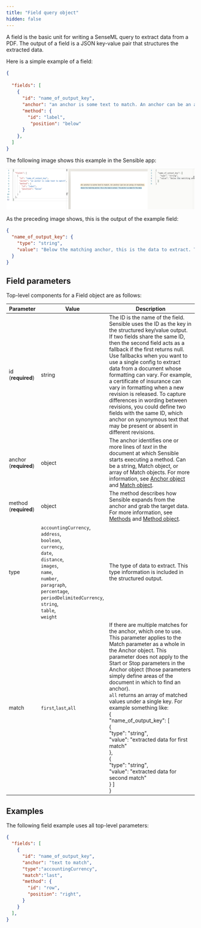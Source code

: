 ```yaml
---
title: "Field query object"
hidden: false
---
```


A field is the basic unit for writing a SenseML query to extract data from a PDF. The output of a field is a JSON key-value pair that structures the extracted data.  

Here is a simple example of a field: 

```json
{

  "fields": [
    {
      "id": "name_of_output_key",
      "anchor": "an anchor is some text to match. An anchor can be an array of matches",
      "method": {
        "id": "label",
         "position": "below"
      }
    },
  ]
}
```

The following image shows this example in the Sensible app:

![](https://raw.githubusercontent.com/sensible-hq/sensible-docs/main/readme-sync/assets/v0/images/basic_field.png)

As the preceding image shows, this is the output of the example field: 

```json
{
  "name_of_output_key": {
    "type": "string",
    "value": "Below the matching anchor, this is the data to extract. The anchor is a label for this data."
  }
}
```

Field parameters
----

Top-level components for a Field object are as follows:

| Parameter             | Value                                                        | Description                                                  |
| --------------------- | ------------------------------------------------------------ | ------------------------------------------------------------ |
| id (**required**)     | string                                                       | The ID is the name of the field. Sensible uses the ID as the key in the structured key/value output. If two fields share the same ID, then the second field acts as a fallback if the first returns null. Use fallbacks when you want to use a single config to extract data from a document whose formatting can vary. For example, a certificate of insurance can vary in formatting when a new revision is released. To capture differences in wording between revisions, you could define two fields with the same ID, which anchor on synonymous text that may be present or absent in different revisions. |
| anchor (**required**) | object                                                       | The anchor identifies one or more lines of *text* in the document at which Sensible starts executing a method. Can be a string, Match object, or array of Match objects. For more information, see [Anchor object](doc:anchor-object) and [Match object](doc:match-object). |
| method (**required**) | object                                                       | The method describes how Sensible expands from the anchor and grab the target data. For more information, see [Methods](doc:methods) and [Method object](doc:method-object). |
| type                  | `accountingCurrency`,<br/> `address`,<br/> `boolean`,<br/> `currency`,<br/> `date`,<br/> `distance`,<br/> `images`,<br/> `name`,<br/> `number`,<br/> `paragraph`, <br/>`percentage`,<br/>`periodDelimitedCurrency`,<br/> `string`,<br/> `table`,<br/> `weight` | The type of data to extract. This type information is included in the structured output. |
| match                 | `first`,`last`,`all`                                         | If there are multiple matches for the anchor, which one to use.  This parameter applies to the Match parameter as a whole in the Anchor object. This parameter does not apply to the Start or Stop parameters in the Anchor object (those parameters simply define areas of the document in which to find an anchor).<br/>`all` returns an array of matched values under a single key.  For example something like:  <br/>{<br/>  "name_of_output_key": [<br/>    {<br/>      "type": "string",<br/>      "value": "extracted data for first match"<br/>    },<br/>    {<br/>      "type": "string",<br/>      "value": "extracted data for second match"<br/>    } ]<br/>} |

Examples
----

The following field example uses all  top-level parameters:

```json
{
  "fields": [
    {
      "id": "name_of_output_key",
      "anchor": "text to match",        
      "type":"accountingCurrency",
      "match":"last",
      "method": {
        "id": "row",
        "position": "right",
      }
    }
  ],
}
```
